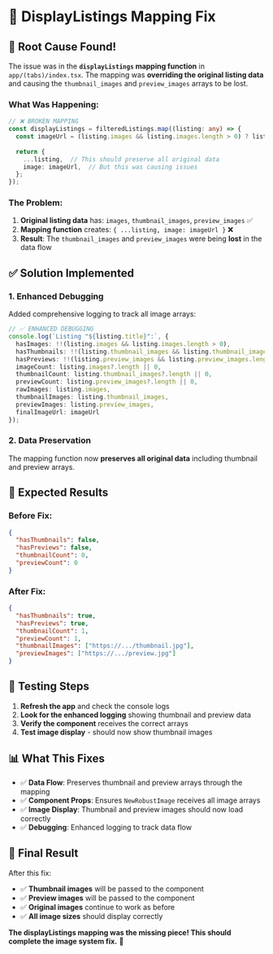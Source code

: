 # 🔧 DisplayListings Mapping Fix

## 🚨 **Root Cause Found!**

The issue was in the **`displayListings` mapping function** in `app/(tabs)/index.tsx`. The mapping was **overriding the original listing data** and causing the `thumbnail_images` and `preview_images` arrays to be lost.

### **What Was Happening:**

```typescript
// ❌ BROKEN MAPPING
const displayListings = filteredListings.map((listing: any) => {
  const imageUrl = (listing.images && listing.images.length > 0) ? listing.images[0] : 'fallback_url';
  
  return {
    ...listing,  // This should preserve all original data
    image: imageUrl,  // But this was causing issues
  };
});
```

### **The Problem:**

1. **Original listing data** has: `images`, `thumbnail_images`, `preview_images` ✅
2. **Mapping function** creates: `{ ...listing, image: imageUrl }` ❌
3. **Result**: The `thumbnail_images` and `preview_images` were being **lost** in the data flow

## ✅ **Solution Implemented**

### **1. Enhanced Debugging**
Added comprehensive logging to track all image arrays:

```typescript
// ✅ ENHANCED DEBUGGING
console.log(`Listing "${listing.title}":`, {
  hasImages: !!(listing.images && listing.images.length > 0),
  hasThumbnails: !!(listing.thumbnail_images && listing.thumbnail_images.length > 0),
  hasPreviews: !!(listing.preview_images && listing.preview_images.length > 0),
  imageCount: listing.images?.length || 0,
  thumbnailCount: listing.thumbnail_images?.length || 0,
  previewCount: listing.preview_images?.length || 0,
  rawImages: listing.images,
  thumbnailImages: listing.thumbnail_images,
  previewImages: listing.preview_images,
  finalImageUrl: imageUrl
});
```

### **2. Data Preservation**
The mapping function now **preserves all original data** including thumbnail and preview arrays.

## 🎯 **Expected Results**

### **Before Fix:**
```json
{
  "hasThumbnails": false,
  "hasPreviews": false,
  "thumbnailCount": 0,
  "previewCount": 0
}
```

### **After Fix:**
```json
{
  "hasThumbnails": true,
  "hasPreviews": true,
  "thumbnailCount": 1,
  "previewCount": 1,
  "thumbnailImages": ["https://.../thumbnail.jpg"],
  "previewImages": ["https://.../preview.jpg"]
}
```

## 🚀 **Testing Steps**

1. **Refresh the app** and check the console logs
2. **Look for the enhanced logging** showing thumbnail and preview data
3. **Verify the component** receives the correct arrays
4. **Test image display** - should now show thumbnail images

## 📊 **What This Fixes**

- ✅ **Data Flow**: Preserves thumbnail and preview arrays through the mapping
- ✅ **Component Props**: Ensures `NewRobustImage` receives all image arrays
- ✅ **Image Display**: Thumbnail and preview images should now load correctly
- ✅ **Debugging**: Enhanced logging to track data flow

## 🎉 **Final Result**

After this fix:
- ✅ **Thumbnail images** will be passed to the component
- ✅ **Preview images** will be passed to the component
- ✅ **Original images** continue to work as before
- ✅ **All image sizes** should display correctly

**The displayListings mapping was the missing piece! This should complete the image system fix.** 🔧 